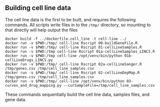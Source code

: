 ## Building cell line data
The cell line data is the first to be built, and requires the
following commands. All scripts write files in to the `/tmp/`
directory, so mounting to that directly will help output the files

```
docker build -f ../dockerfile.cell_line -t cell-line ../
docker run -v $PWD:/tmp/ cell-line Rscript 00-buildGeneFile.R
docker run -v $PWD:/tmp/ cell-line Rscript 01-cellLineSamples.R
docker run -v $PWD:/tmp cell-line Rscript 01a-cellLineSamples_LINCS.R
docker run -v $PWD:/tmp cell-line /opt/venv/bin/python 01b-cellLineDrugs_LINCS.py
docker run -v $PWD:/tmp/ cell-line Rscript 02a-cellLineSanger.R /tmp/genes.csv /tmp/cell_line_samples.csv
docker run -v $PWD:/tmp/ cell-line Rscript 02-cellLineDepMap.R /tmp/genes.csv /tmp/cell_line_samples.csv
docker run -v $PWD:/tmp/ cell-line /opt/venv/bin/python 03-curves_and_drug_mapping.py --curSampleFile=/tmp/cell_line_samples.csv
```

These commands sequentially build the cell line data, samples files, and gene data. 
